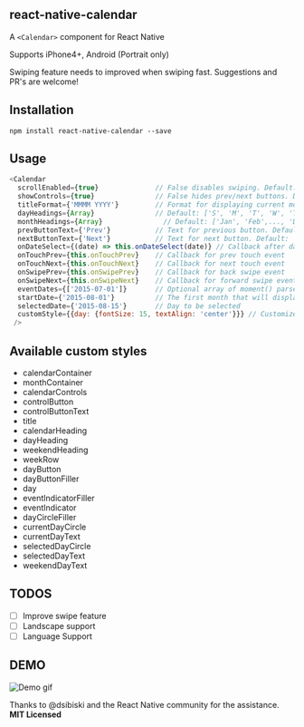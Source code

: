 ## react-native-calendar

A `<Calendar>` component for React Native

Supports iPhone4+, Android (Portrait only)

Swiping feature needs to improved when swiping fast.
Suggestions and PR's are welcome!


## Installation

`npm install react-native-calendar --save`

## Usage
```javascript
<Calendar
  scrollEnabled={true}              // False disables swiping. Default: True
  showControls={true}               // False hides prev/next buttons. Default: False
  titleFormat={'MMMM YYYY'}         // Format for displaying current month. Default: 'MMMM YYYY'
  dayHeadings={Array}               // Default: ['S', 'M', 'T', 'W', 'T', 'F', 'S']
  monthHeadings={Array}               // Default: ['Jan', 'Feb',..., 'Dec']
  prevButtonText={'Prev'}           // Text for previous button. Default: 'Prev'
  nextButtonText={'Next'}           // Text for next button. Default: 'Next'
  onDateSelect={(date) => this.onDateSelect(date)} // Callback after date selection
  onTouchPrev={this.onTouchPrev}    // Callback for prev touch event
  onTouchNext={this.onTouchNext}    // Callback for next touch event
  onSwipePrev={this.onSwipePrev}    // Callback for back swipe event
  onSwipeNext={this.onSwipeNext}    // Callback for forward swipe event
  eventDates={['2015-07-01']}       // Optional array of moment() parseable dates that will show an event indicator
  startDate={'2015-08-01'}          // The first month that will display. Default: current month
  selectedDate={'2015-08-15'}       // Day to be selected
  customStyle={{day: {fontSize: 15, textAlign: 'center'}}} // Customize any pre-defined styles
 />
```

## Available custom styles

- calendarContainer
- monthContainer
- calendarControls
- controlButton
- controlButtonText
- title
- calendarHeading
- dayHeading
- weekendHeading
- weekRow
- dayButton
- dayButtonFiller
- day
- eventIndicatorFiller
- eventIndicator
- dayCircleFiller
- currentDayCircle
- currentDayText
- selectedDayCircle
- selectedDayText
- weekendDayText


## TODOS

- [ ] Improve swipe feature
- [ ] Landscape support
- [ ] Language Support

## DEMO
![Demo gif](https://github.com/christopherdro/react-native-calendar-swiper/blob/master/demo.gif)

Thanks to @dsibiski and the React Native community for the assistance.
**MIT Licensed**
